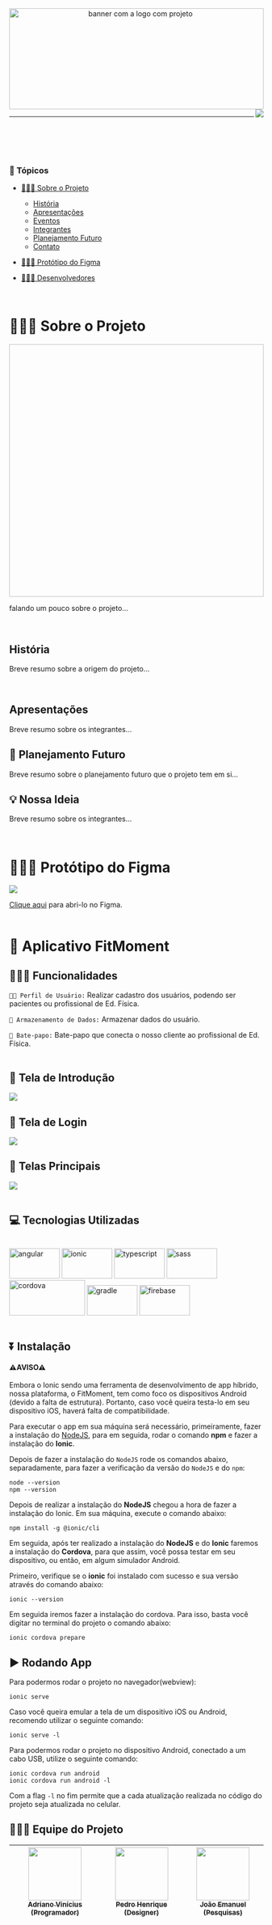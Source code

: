 <header id="cabecario">
  <img Porto Mix height="200px" width="100%" alt="banner com a logo com projeto"/>
  <img src="http://img.shields.io/static/v1?label=STATUS&message=EM%20DESENVOLVIMENTO&color=RED&style=for-the-badge" align="right" >
  <hr>
</header>

<br>

<main>
  <h3 id="topicos">📜 Tópicos</h3>

  - [👨🏾‍🏫 Sobre o Projeto](#sobre-o-projeto)
    - [História](#historia-do-projeto)
    - [Apresentações](#apresentacoes)
    - [Eventos](#eventos)
    - [Integrantes](#integrantes)
    - [Planejamento Futuro](#planejamento-futuro)
    - [Contato](#contato)

  - [👨🏾‍🎨 Protótipo do Figma](#prototipo-figma)

  - [👨🏾‍💻 Desenvolvedores](#equipe)

  <br>

  <h1 id="sobre-o-projeto">👨🏾‍🏫 Sobre o Projeto</h1>
  <img banner height="500px" width="100%">
  <p>
    falando um pouco sobre o projeto...
  </p>

  <br>

  <h2 id="historia"> História</h2>
  <p>
    Breve resumo sobre a origem do projeto...
  </p>
  <br>

<h2 id="apresentacoes"> Apresentações</h2>
  <p>
    Breve resumo sobre os integrantes...
  </p>

  <h2 id="planejamento-futuro">🎯 Planejamento Futuro</h2>
  <p>
    Breve resumo sobre o planejamento futuro que o projeto tem em si...
  </p>
 
  <h2 id="nossa-ideia">💡 Nossa Ideia</h2>
  <p>
    Breve resumo sobre os integrantes...
  </p>
  
  
  
  <br>
  
  <h1 id="prototipo-figma">👨🏾‍🎨 Protótipo do Figma</h1>
  <img src="https://cdn.discordapp.com/attachments/743927816021737565/1035715750939332638/banner_readme.png">
  
  <a href="https://www.figma.com/proto/0tP1x3ZWl4CebcvS4uf5LW/FitMoment?scaling=scale-down&page-id=0%3A1&node-id=10%3A2&starting-point-node-id=1%3A2">Clique aqui</a>     para abri-lo no Figma.
  <br><br>
  
  <h1 id="app-fitmoment">📱 Aplicativo FitMoment</h1>
  <h2 id="funcionalidades">👨🏾‍🔧 Funcionalidades</h2>

  `🧑🏾 Perfil de Usuário:` Realizar cadastro dos usuários, podendo ser pacientes ou profissional de Ed. Física.

  `📁 Armazenamento de Dados:` Armazenar dados do usuário.

  `📩 Bate-papo:` Bate-papo que conecta o nosso cliente ao profissional de Ed. Física.
  <br><br>

  <h2 id="tela-de-introducao">📱 Tela de Introdução</h2>
  <img src="https://cdn.discordapp.com/attachments/743927816021737565/1034652374121328661/tela-de-introducao.gif">
  <br>

  <h2 id="tela-de-login">📱 Tela de Login</h2>
  <img src="https://cdn.discordapp.com/attachments/743927816021737565/1034652374612049930/tela-de-login.gif">
  <br>

  <h2 id="telas-principais">📱 Telas Principais</h2>
  <img src="https://cdn.discordapp.com/attachments/743927816021737565/1034652375123767427/telas-principais.gif">
  <br><br>

  <h2 id="tecnologias-utilizadas">💻 Tecnologias Utilizadas</h2><br>
  <div>
    <img src="https://cdn.jsdelivr.net/gh/devicons/devicon/icons/angularjs/angularjs-original.svg" alt="angular" width="100px" height="60px"/>
    <img src="https://cdn.jsdelivr.net/gh/devicons/devicon/icons/ionic/ionic-original.svg" alt="ionic" width="100px" height="60px"/>
    <img src="https://cdn.jsdelivr.net/gh/devicons/devicon/icons/typescript/typescript-original.svg" alt="typescript" width="100px" height="60px"/>
    <img src="https://cdn.jsdelivr.net/gh/devicons/devicon/icons/sass/sass-original.svg" alt="sass" width="100px" height="60px"/>
    <img src="https://upload.wikimedia.org/wikipedia/commons/thumb/4/45/Cordova-logo-by-gengns.svg/800px-Cordova-logo-by-gengns.svg.png?20150803125240" 
         alt="cordova" width="150px" height="70px"/>
    <img src="https://cdn.jsdelivr.net/gh/devicons/devicon/icons/gradle/gradle-plain.svg" alt="gradle" width="100px" height="60px"/>
    <img src="https://cdn.jsdelivr.net/gh/devicons/devicon/icons/firebase/firebase-plain-wordmark.svg" alt="firebase" width="100px" height="60px"/>
  </div>
  
  <br>

  <h2 id="instalacao">⏬ Instalação</h2>
  
  <h4 id="aviso">⚠AVISO⚠</h4>
  Embora o Ionic sendo uma ferramenta de desenvolvimento de app híbrido, nossa plataforma, o FitMoment, tem como foco os dispositivos Android (devido a falta de
  estrutura). Portanto, caso você queira testa-lo em seu dispositivo iOS, haverá falta de compatibilidade.

  Para executar o app em sua máquina será necessário, primeiramente, fazer a instalação do [NodeJS](https://nodejs.org/en/), para em seguida, rodar o comando
  <b>npm</b> e fazer a instalação do <b>Ionic</b>.
  
  Depois de fazer a instalação do `NodeJS` rode os comandos abaixo, separadamente, para fazer a verificação da versão do `NodeJS` e do `npm`:

  ```
  node --version
  npm --version
  ```
  
  Depois de realizar a instalação do <b>NodeJS</b> chegou a hora de fazer a instalação do Ionic. Em sua máquina, execute o comando abaixo:
  ```
  npm install -g @ionic/cli
  ```

  Em seguida, após ter realizado a  instalação do <b>NodeJS</b> e do <b>Ionic</b> faremos a instalação do <b>Cordova</b>, para que assim, você possa testar em seu
  dispositivo, ou então, em algum simulador Android. 

  Primeiro, verifique se o <b>ionic</b> foi instalado com sucesso e sua versão através do comando abaixo:
  ```
  ionic --version
  ```

  Em seguida iremos fazer a instalação do cordova. Para isso, basta você digitar no terminal do projeto o comando abaixo:
  
  ```
  ionic cordova prepare
  ```
  
  <h2 id="rodando-app">▶ Rodando App</h2>

  Para podermos rodar o projeto no navegador(webview):
  ```
  ionic serve
  ```
  
  Caso você queira emular a tela de um dispositivo iOS ou Android, recomendo utilizar o seguinte comando:
  ```
  ionic serve -l
  ```

  Para podermos rodar o projeto no dispositivo Android, conectado a um cabo USB, utilize o seguinte comando:
  ```
  ionic cordova run android
  ionic cordova run android -l
  ```
  
  Com a flag `-l` no fim permite que a cada atualização realizada no código do projeto seja atualizada no celular.
  
</main>

<footer>
  
  <h2 id="equipe">👨🏾‍💻 Equipe do Projeto</h2>
  
| [<img src="https://avatars.githubusercontent.com/u/83666455?v=4" width="105px" height="105px"><br><sub>Adriano Vinícius (Programador)</sub>](https://www.linkedin.com/in/adriano-vin%C3%ADcius-bispoda-silva-85293a240/) | [<img src="https://cdn.discordapp.com/attachments/743927816021737565/1033537623379161198/IMG-20221022-WA0041.jpg" width="105px" height="105px"><br><sub>Pedro Henrique (Designer)</sub>](https://www.linkedin.com/in/pedro-henrique-125a49184/) | [<img src="https://cdn.discordapp.com/attachments/743927816021737565/1034631073172299796/IMG-20221025-WA0066.jpg" width="105px" height="105px"><br><sub>João Emanuel (Pesquisas)</sub>](https://www.instagram.com/joaoo_em/) |
|----------|----------|----------|

</footer>
